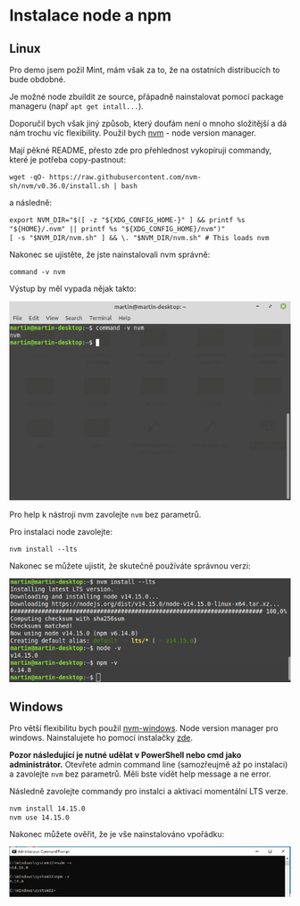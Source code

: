 # Instalace node a npm

## Linux
Pro demo jsem požil Mint, mám však za to, že na ostatních distribucích to bude obdobné.

Je možné node zbuildit ze source, přápadně nainstalovat pomocí package manageru (např `apt get intall...`).

Doporučil bych však jiný způsob, který doufám není o mnoho složitější a dá nám trochu víc flexibility.
Použil bych [nvm](https://github.com/nvm-sh/nvm) - node version manager.

Mají pěkné README, přesto zde pro přehlednost vykopíruji commandy, které je potřeba copy-pastnout:

```shell script
wget -qO- https://raw.githubusercontent.com/nvm-sh/nvm/v0.36.0/install.sh | bash
```

a následně:

```shell script
export NVM_DIR="$([ -z "${XDG_CONFIG_HOME-}" ] && printf %s "${HOME}/.nvm" || printf %s "${XDG_CONFIG_HOME}/nvm")"
[ -s "$NVM_DIR/nvm.sh" ] && \. "$NVM_DIR/nvm.sh" # This loads nvm
```

Nakonec se ujistěte, že jste nainstalovali nvm správně:
```
command -v nvm
```

Výstup by měl vypada nějak takto:

![nvm success](nvm_success.png)

Pro help k nástroji nvm zavolejte `nvm` bez parametrů.

Pro instalaci node zavolejte:
```shell script
nvm install --lts
```
Nakonec se můžete ujistit, že skutečně používáte správnou verzi:

![nvm install](nvm_install.png)

## Windows
Pro větší flexibilitu bych použil [nvm-windows](https://github.com/coreybutler/nvm-windows). Node version manager pro windows.
Nainstalujete ho pomocí instalačky [zde](https://github.com/coreybutler/nvm-windows/releases/download/1.1.7/nvm-setup.zip).

**Pozor následující je nutné udělat v PowerShell nebo cmd jako administrátor.**
Otevřete admin command line (samozřeujmě až po instalaci) a zavolejte `nvm` bez parametrů. Měli bste vidět help message a ne error.

Následně zavolejte commandy pro instalci a aktivaci momentální LTS verze.
```shell script
nvm install 14.15.0
nvm use 14.15.0
```

Nakonec můžete ověřit, že je vše nainstalováno vpořádku:

![nvm win success](win_nvm_success.png)

